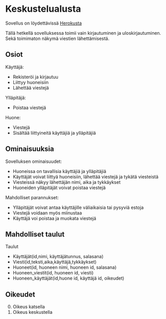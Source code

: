 # Keskustelualusta

Sovellus on löydettävissä [Herokusta](https://tsoha-discussionplatform.herokuapp.com/)  
  
Tällä hetkellä sovelluksessa toimii vain kirjautuminen ja uloskirjautuminen. Sekä toimimaton näkymä viestien lähettämisestä.


## Osiot

Käyttäjä:
* Rekisteröi ja kirjautuu
* Liittyy huoneisiin
* Lähettää viestejä

Ylläpitäjä:
* Poistaa viestejä

Huone:
* Viestejä
* Sisältää liittyineitä käyttäjiä ja ylläpitäjiä

## Ominaisuuksia

Sovelluksen ominaisuudet:
* Huoneissa on tavallisia käyttäjiä ja ylläpitäjiä
* Käyttäjät voivat liittyä huoneisiin, lähettää viestejä ja tykätä viesteistä
* Viesteissä näkyy lähettäjän nimi, aika ja tykkäykset
* Huoneiden ylläpitäjät voivat poistaa viestejä

Mahdolliset parannukset:
* Ylläpitäjät voivat antaa käyttäjille väliaikaisia tai pysyviä estoja
* Viestejä voidaan myös miinustaa
* Käyttäjä voi poistaa ja muokata viestejä

## Mahdolliset taulut

Taulut
* Käyttäjät(id,nimi, käyttäjätunnus, salasana)
* Viesti(id,teksti,aika,käyttäjä,tykkäykset)
* Huoneet(id, huoneen nimi, huoneen id, salasana)
* Huoneen_viestit(id, huoneen id, viesti)
* Huoneen_käyttäjät(id,huone id, käyttäjä id, oikeudet)

## Oikeudet

0. Oikeus katsella
1. Oikeus keskustella
